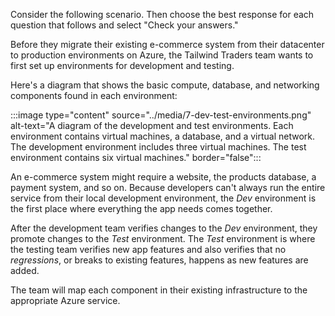 Consider the following scenario. Then choose the best response for each question that follows and select "Check your answers."

Before they migrate their existing e-commerce system from their datacenter to production environments on Azure, the Tailwind Traders team wants to first set up environments for development and testing.

Here's a diagram that shows the basic compute, database, and networking components found in each environment:

:::image type="content" source="../media/7-dev-test-environments.png" alt-text="A diagram of the development and test environments. Each environment contains virtual machines, a database, and a virtual network. The development environment includes three virtual machines. The test environment contains six virtual machines." border="false":::

An e-commerce system might require a website, the products database, a payment system, and so on. Because developers can't always run the entire service from their local development environment, the _Dev_ environment is the first place where everything the app needs comes together.

After the development team verifies changes to the _Dev_ environment, they promote changes to the _Test_ environment. The _Test_ environment is where the testing team verifies new app features and also verifies that no _regressions_, or breaks to existing features, happens as new features are added.

The team will map each component in their existing infrastructure to the appropriate Azure service.
